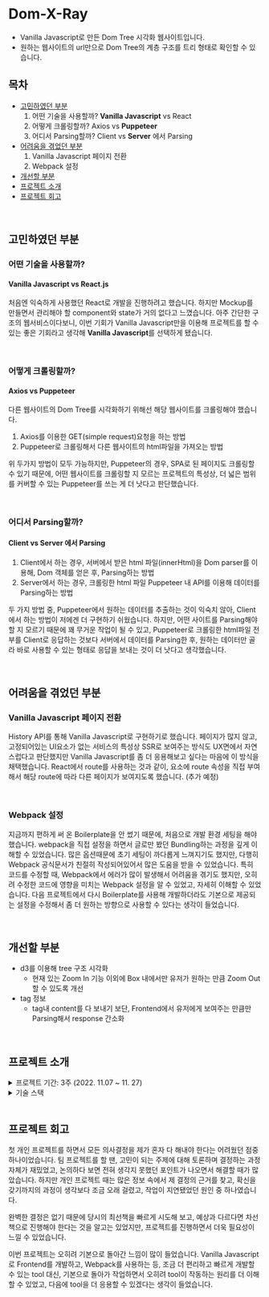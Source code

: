 # Dom-X-Ray

- Vanilla Javascript로 만든 Dom Tree 시각화 웹사이트입니다.
- 원하는 웹사이트의 url만으로 Dom Tree의 계층 구조를 트리 형태로 확인할 수 있습니다.

## 목차

- [고민하였던 부분](#고민하였던-부분)
  1. 어떤 기술을 사용할까? **Vanilla Javascript** vs React
  2. 어떻게 크롤링할까? Axios vs **Puppeteer**
  3. 어디서 Parsing할까? Client vs **Server** 에서 Parsing
- [어려움을 겪었던 부분](#어려움을-겪었던-부분)
  1. Vanilla Javascript 페이지 전환
  2. Webpack 설정
- [개선할 부분](#개선할-부분)
- [프로젝트 소개](#프로젝트-소개)
- [프로젝트 회고](#프로젝트-회고)

<br>

## **고민하였던 부분**

### **어떤 기술을 사용할까?**

#### **Vanilla Javascript** vs React.js

처음엔 익숙하게 사용했던 React로 개발을 진행하려고 했습니다. 하지만 Mockup를 만들면서 관리해야 할 component와 state가 거의 없다고 느꼈습니다. 아주 간단한 구조의 웹서비스이다보니, 이번 기회가 Vanilla Javascript만을 이용해 프로젝트를 할 수 있는 좋은 기회라고 생각해 **Vanilla Javascript**를 선택하게 됐습니다.

<br />

### **어떻게 크롤링할까?**

#### Axios vs **Puppeteer**

다른 웹사이트의 Dom Tree를 시각화하기 위해선 해당 웹사이트를 크롤링해야 했습니다.

1. Axios를 이용한 GET(simple request)요청을 하는 방법
2. Puppeteer로 크롤링해서 다른 웹사이트의 html파일을 가져오는 방법

위 두가지 방법이 모두 가능하지만, Puppeteer의 경우, SPA로 된 페이지도 크롤링할 수 있기 때문에, 어떤 웹사이트를 크롤링할 지 모르는 프로젝트의 특성상, 더 넓은 범위를 커버할 수 있는 Puppeteer를 쓰는 게 더 낫다고 판단했습니다.

<br />

### **어디서 Parsing할까?**

#### Client vs **Server** 에서 **Parsing**

1. Client에서 하는 경우, 서버에서 받은 html 파일(innerHtml)을 Dom parser를 이용해, Dom 객체를 얻은 후, Parsing하는 방법
2. Server에서 하는 경우, 크롤링한 html 파일 Puppeteer 내 API를 이용해 데이터를 Parsing하는 방법

두 가지 방법 중, Puppeteer에서 원하는 데이터를 추출하는 것이 익숙치 않아, Client에서 하는 방법이 저에겐 더 구현하기 쉬웠습니다. 하지만, 어떤 사이트를 Parsing해야 할 지 모르기 때문에 꽤 무거운 작업이 될 수 있고, Puppeteer로 크롤링한 html파일 전부를 Client로 응답하는 것보다 서버에서 데이터를 Parsing한 후, 원하는 데이터만 골라 바로 사용할 수 있는 형태로 응답을 보내는 것이 더 낫다고 생각했습니다.

<br />

## **어려움을 겪었던 부분**

### Vanilla Javascript 페이지 전환

History API를 통해 Vanilla Javascript로 구현하기로 했습니다. 페이지가 많지 않고, 고정되어있는 UI요소가 없는 서비스의 특성상 SSR로 보여주는 방식도 UX면에서 자연스럽다고 판단했지만 Vanilla Javascript를 좀 더 응용해보고 싶다는 마음에 이 방식을 채택했습니다.
React에서 route를 사용하는 것과 같이, 요소에 route 속성을 직접 부여해서 해당 route에 따라 다른 페이지가 보여지도록 했습니다. (추가 예정)

<br />

### Webpack 설정

지금까지 편하게 써 온 Boilerplate을 안 썼기 때문에, 처음으로 개발 환경 세팅을 해야했습니다. webpack을 직접 설정을 하면서 글로만 봤던 Bundling하는 과정을 깊게 이해할 수 있었습니다. 많은 옵션때문에 초기 세팅이 까다롭게 느껴지기도 했지만, 다행히 Webpack 공식문서가 친절히 작성되어있어서 많은 도움을 받을 수 있었습니다.
특히 코드를 수정할 때, Webpack에서 에러가 많이 발생해서 어려움을 겪기도 했지만, 오히려 수정한 코드에 영향을 미치는 Webpack 설정을 알 수 있었고, 자세히 이해할 수 있었습니다. 다음 프로젝트에서 다시 Boilerplate를 사용해 개발하더라도 기본으로 제공되는 설정을 수정해서 좀 더 원하는 방향으로 사용할 수 있다는 생각이 들었습니다.

<br />

## **개선할 부분**

- d3를 이용해 tree 구조 시각화
  - 현재 있는 Zoom In 기능 이외에 Box 내에서만 유저가 원하는 만큼 Zoom Out할 수 있도록 개선
- tag 정보
  - tag내 content를 다 보내기 보단, Frontend에서 유저에게 보여주는 만큼만 Parsing해서 response 간소화

<br />

## **프로젝트 소개**

<details>
  <summary>프로젝트 기간: 3주 (2022. 11.07 ~ 11. 27)</summary>
  <ul>
    <li>1주차: 프로젝트 기획</li>
      <li>기술 검증, 아이디어 기획, Mockup 제작, 칸반 스케줄링</li>
    <li>2주차: 기능 개발</li>
    <li>3주차: 기능 개발 마무리 및 배포</li>
  </ul>
</details>

<details>
  <summary>기술 스택</summary>
  <ul>
    <li>vanilla javascript</li>
    <li>d3</li>
    <li>puppeteer</li>
    <li>webpack</li>
    <li>scss</li>
  </ul>
</details>

<br>

## **프로젝트 회고**

첫 개인 프로젝트를 하면서 모든 의사결정을 제가 혼자 다 해내야 한다는 어려웠던 점중 하나이었습니다. 팀 프로젝트를 할 땐, 고민이 되는 주제에 대해 토론하며 결정하는 과정 자체가 재밌었고, 논의하다 보면 전혀 생각지 못했던 포인트가 나오면서 해결할 때가 많았습니다. 하지만 개인 프로젝트 때는 많은 정보 속에서 제 결정의 근거를 찾고, 확신을 갖기까지의 과정이 생각보다 조금 오래 걸렸고, 작업이 지연됐었던 원인 중 하나였습니다.

완벽한 결정은 없기 때문에 당시의 최선책을 빠르게 시도해 보고, 예상과 다르다면 차선책으로 진행해야 한다는 것을 알고는 있었지만, 프로젝트를 진행하면서 더욱 필요성이 느낄 수 있었습니다.

이번 프로젝트는 오히려 기본으로 돌아간 느낌이 많이 들었습니다. Vanilla Javascript로 Frontend를 개발하고, Webpack를 사용하는 등, 조금 더 편리하고 빠르게 개발할 수 있는 tool 대신, 기본으로 돌아가 작업하면서 오히려 tool이 작동하는 원리를 더 이해할 수 있었고, 다음에 tool을 더 응용할 수 있겠다는 생각이 들었습니다.

